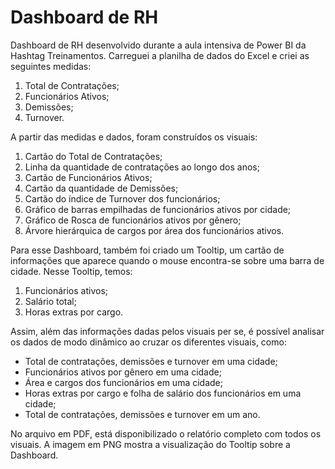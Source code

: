 # Dashboard de RH

Dashboard de RH desenvolvido durante a aula intensiva de Power BI da Hashtag Treinamentos. Carreguei a planilha de dados do Excel e criei as seguintes medidas: 

1. Total de Contratações;
2. Funcionários Ativos;
3. Demissões;
4. Turnover.

A partir das medidas e dados, foram construídos os visuais:

1. Cartão do Total de Contratações;
2. Linha da quantidade de contratações ao longo dos anos;
3. Cartão de Funcionários Ativos;
4. Cartão da quantidade de Demissões;
5. Cartão do índice de Turnover dos funcionários;
6. Gráfico de barras empilhadas de funcionários ativos por cidade;
7. Gráfico de Rosca de funcionários ativos por gênero;
8. Árvore hierárquica de cargos por área dos funcionários ativos.

Para esse Dashboard, também foi criado um Tooltip, um cartão de informações que aparece quando o mouse encontra-se sobre uma barra de cidade. Nesse Tooltip, temos:

1. Funcionários ativos;
2. Salário total;
3. Horas extras por cargo.

Assim, além das informações dadas pelos visuais per se, é possível analisar os dados de modo dinâmico ao cruzar os diferentes visuais, como:

- Total de contratações, demissões e turnover em uma cidade;
- Funcionários ativos por gênero em uma cidade;
- Área e cargos dos funcionários em uma cidade;
- Horas extras por cargo e folha de salário dos funcionários em uma cidade;
- Total de contratações, demissões e turnover em um ano.

No arquivo em PDF, está disponibilizado o relatório completo com todos os visuais. A imagem em PNG mostra a visualização do Tooltip sobre a Dashboard.

